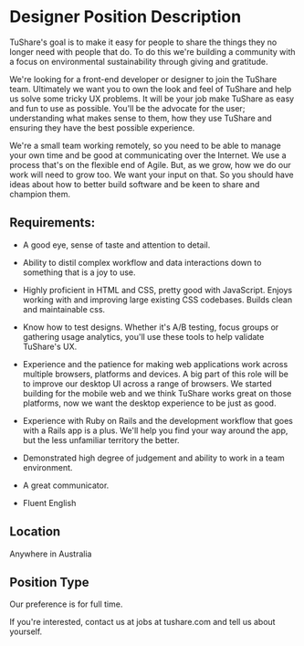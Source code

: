 # Designer Position Description

TuShare's goal is to make it easy for people to share the things they no longer need with people that do. To do this we're building  a community with a focus on environmental sustainability through giving and gratitude.

We're looking for a front-end developer or designer to join the TuShare team. Ultimately we want you to own the look and feel of TuShare and help us solve some tricky UX problems. It will be your job make TuShare as easy and fun to use as possible. You'll be the advocate for the user; understanding what makes sense to them, how they use TuShare and ensuring they have the best possible experience.

We're a small team working remotely, so you need to be able to manage your own time and be good at communicating over the Internet. We use a process that's on the flexible end of Agile. But, as we grow, how we do our work will need to grow too. We want your input on that. So you should have ideas about how to better build software and be keen to share and champion them.

## Requirements:

 * A good eye, sense of taste and attention to detail.

 * Ability to distil complex workflow and data interactions down to something that is a joy to use.

 * Highly proficient in HTML and CSS, pretty good with JavaScript. Enjoys working with and improving large existing CSS codebases. Builds clean and maintainable css.

 * Know how to test designs. Whether it's A/B testing, focus groups or gathering usage analytics, you'll use these tools to help validate TuShare's UX. 

 * Experience and the patience for making web applications work across multiple browsers, platforms and devices. A big part of this role will be to improve our desktop UI across a range of browsers. We started building for the mobile web and we think TuShare works great on those platforms, now we want the desktop experience to be just as good.  

 * Experience with Ruby on Rails and the development workflow that goes with a Rails app is a plus. We'll help you find your way around the app, but the less unfamiliar territory the better.

 * Demonstrated high degree of judgement and ability to work in a team environment.

 * A great communicator.

 * Fluent English

## Location

Anywhere in Australia

## Position Type

Our preference is for full time.

If you're interested, contact us at jobs at tushare.com and tell us about yourself.
